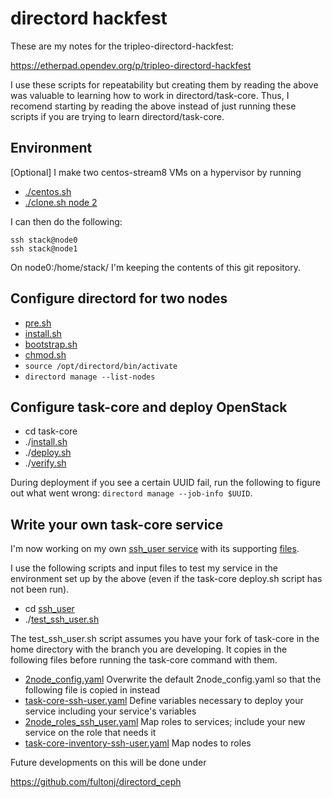 # directord hackfest

These are my notes for the tripleo-directord-hackfest:

 https://etherpad.opendev.org/p/tripleo-directord-hackfest

I use these scripts for repeatability but creating them by reading
the above was valuable to learning how to work in directord/task-core.
Thus, I recomend starting by reading the above instead of just running
these scripts if you are trying to learn directord/task-core.

## Environment

[Optional] I make two centos-stream8 VMs on a hypervisor by running
- [./centos.sh](https://github.com/fultonj/tripleo-laptop/blob/master/centos.sh)
- [./clone.sh node 2](https://github.com/fultonj/tripleo-laptop/blob/master/clone.sh)

I can then do the following:
```
ssh stack@node0
ssh stack@node1
```
On node0:/home/stack/ I'm keeping the contents of this git repository.

## Configure directord for two nodes

- [pre.sh](pre.sh)
- [install.sh](install.sh)
- [bootstrap.sh](bootstrap.sh)
- [chmod.sh](chmod.sh)
- `source /opt/directord/bin/activate`
- `directord manage --list-nodes`

## Configure task-core and deploy OpenStack

- cd task-core
- ./[install.sh](task-core/install.sh)
- ./[deploy.sh](task-core/deploy.sh)
- ./[verify.sh](task-core/verify.sh)

During deployment if you see a certain UUID fail,
run the following to figure out what went wrong:
`directord manage --job-info $UUID`.

## Write your own task-core service

I'm now working on my own
[ssh_user service](https://github.com/fultonj/directord_ceph/blob/main/examples/directord/services/ssh_user.yaml])
with its supporting [files](https://github.com/fultonj/directord_ceph/tree/main/examples/directord/services/files/ssh_user).

I use the following scripts and input files to test my service in the
environment set up by the above (even if the task-core deploy.sh script
has not been run).

- cd [ssh_user](task-core/ssh_user)
- ./[test_ssh_user.sh](task-core/ssh_user/test_ssh_user.sh)

The test_ssh_user.sh script assumes you have your fork of task-core in
the home directory with the branch you are developing. It copies in the
following files before running the task-core command with them.

- [2node_config.yaml](task-core/ssh_user/2node_config.yaml)
Overwrite the default 2node_config.yaml so that the following file is copied in instead
- [task-core-ssh-user.yaml](task-core/ssh_user/task-core-ssh-user.yaml)
Define variables necessary to deploy your service including your service's variables
- [2node_roles_ssh_user.yaml](task-core/ssh_user/2node_roles_ssh_user.yaml)
Map roles to services; include your new service on the role that needs it
- [task-core-inventory-ssh-user.yaml](task-core/ssh_user/task-core-inventory-ssh-user.yaml)
Map nodes to roles

Future developments on this will be done under

 https://github.com/fultonj/directord_ceph
